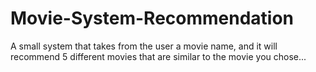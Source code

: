 # Movie-System-Recommendation
A small system that takes from the user a movie name, and it will recommend 5 different movies that are similar to the movie you chose...

